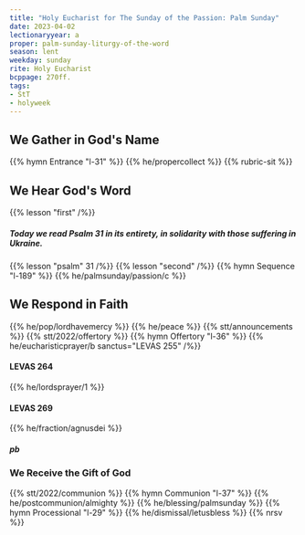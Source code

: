 ```yaml
---
title: "Holy Eucharist for The Sunday of the Passion: Palm Sunday"
date: 2023-04-02
lectionaryyear: a
proper: palm-sunday-liturgy-of-the-word
season: lent
weekday: sunday
rite: Holy Eucharist
bcppage: 270ff.
tags:
- StT
- holyweek
---
```

## We Gather in God's Name
{{% hymn Entrance "l-31" %}}
{{% he/propercollect %}}
{{% rubric-sit %}}
## We Hear God's Word
{{% lesson "first" /%}}
##### Today we read Psalm 31 in its entirety, in solidarity with those suffering in Ukraine.
{{% lesson "psalm" 31 /%}}
{{% lesson "second" /%}}
{{% hymn Sequence "l-189" %}}
{{% he/palmsunday/passion/c %}}
## We Respond in Faith
{{% he/pop/lordhavemercy %}}
{{% he/peace %}}
{{% stt/announcements %}}
{{% stt/2022/offertory %}}
{{% hymn Offertory "l-36" %}}
{{% he/eucharisticprayer/b sanctus="LEVAS 255" /%}}
#### LEVAS 264
{{% he/lordsprayer/1 %}}
#### LEVAS 269
{{% he/fraction/agnusdei %}}
##### pb
### We Receive the Gift of God
{{% stt/2022/communion %}}
{{% hymn Communion "l-37" %}}
{{% he/postcommunion/almighty %}}
{{% he/blessing/palmsunday %}}
{{% hymn Processional "l-29" %}}
{{% he/dismissal/letusbless %}}
{{% nrsv %}}

